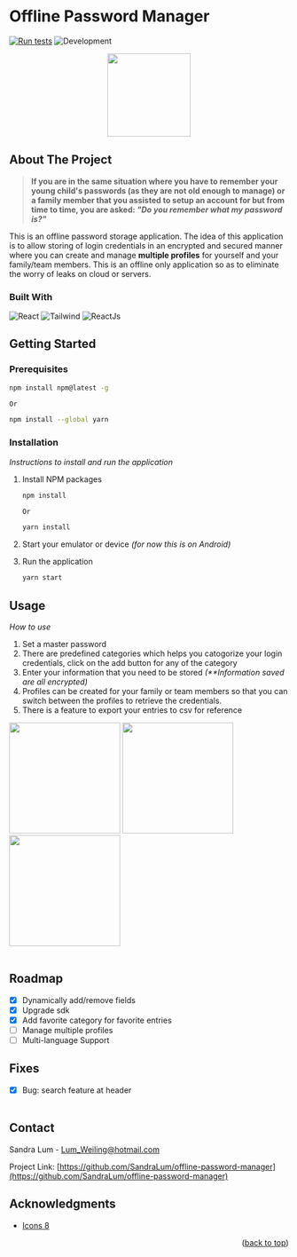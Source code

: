 # Offline Password Manager

<a name="top"></a>
[![Run tests](https://github.com/SandraLum/offline-password-manager/actions/workflows/test.yml/badge.svg)](https://github.com/SandraLum/offline-password-manager/actions/workflows/test.yml)
<img src="https://img.shields.io/badge/development-in_progress-orange" alt="Development"/>

<div style="text-align: center;">
<img src="https://github.com/SandraLum/offline-password-manager/assets/2909449/ff874061-bfad-4796-b39d-9d3a6ece9f79" width="150"> 
</div>

## About The Project

> **If you are in the same situation where you have to remember your young child's passwords (as they are not old enough to manage) or a family member that you assisted to setup an account for but from time to time, you are asked: _"Do you remember what my password is?"_**

This is an offline password storage application. The idea of this application is to allow storing of login credentials in an encrypted and secured manner where you can create and manage **multiple profiles** for yourself and your family/team members.
This is an offline only application so as to eliminate the worry of leaks on cloud or servers.

### Built With

<img src="https://img.shields.io/badge/React-grey?logo=react" alt="React"/> <img src="https://img.shields.io/badge/Tailwind-grey?logo=tailwindcss" alt="Tailwind"/> <img src="https://img.shields.io/badge/React Native Paper-grey" alt="ReactJs"/>

## Getting Started

### Prerequisites

```sh
npm install npm@latest -g

Or

npm install --global yarn
```

### Installation

_Instructions to install and run the application_

1. Install NPM packages

   ```sh
   npm install

   Or

   yarn install
   ```

2. Start your emulator or device _(for now this is on Android)_
3. Run the application
   ```sh
   yarn start
   ```

<!-- USAGE EXAMPLES -->

## Usage

_How to use_

1. Set a master password
2. There are predefined categories which helps you catogorize your login credentials, click on the add button for any of the category
3. Enter your information that you need to be stored _(\*\*Information saved are all encrypted)_
4. Profiles can be created for your family or team members so that you can switch between the profiles to retrieve the credentials.
5. There is a feature to export your entries to csv for reference
   
<!-- <img src="https://github.com/SandraLum/offline-password-manager/assets/2909449/34295cbe-535f-47d9-96a5-d252356cc755" width="220"> -->
<!-- <img src="https://github.com/SandraLum/offline-password-manager/assets/2909449/cd6e0e71-8e04-4b41-97df-257fbf9429af" width="220"> -->
<!-- <img src="https://github.com/SandraLum/offline-password-manager/assets/2909449/dd357ba2-220e-421a-baee-bb354fdbd9e1" width="200"> -->
<!-- <img src="https://github.com/SandraLum/offline-password-manager/assets/2909449/a34b476f-045c-402e-a2b4-406507cfbca6" width="200"> -->
<!-- <img src="https://github.com/SandraLum/offline-password-manager/assets/2909449/838ce1b9-5f8a-4aef-b522-2eaa57334238" width="200"> -->

<img src="https://github.com/SandraLum/offline-password-manager/assets/2909449/9c653ed6-2db9-4380-9965-f7cc0066dbd1" width="200">
<img src="https://github.com/SandraLum/offline-password-manager/assets/2909449/afe9ce47-94ee-44a3-ad08-4f8e94e84960" width="200">
<img src="https://github.com/SandraLum/offline-password-manager/assets/2909449/ad1619a4-72f2-4d48-866c-2f7c889acd14" width="200">
<br><br>

## Roadmap

- [x] Dynamically add/remove fields
- [x] Upgrade sdk
- [x] Add favorite category for favorite entries
- [ ] Manage multiple profiles
- [ ] Multi-language Support

## Fixes

- [x] Bug: search feature at header
    <br>
    <br>
<!-- CONTACT -->

## Contact

Sandra Lum - Lum_Weiling@hotmail.com

Project Link: [https://github.com/SandraLum/offline-password-manager](https://github.com/SandraLum/offline-password-manager)

## Acknowledgments

- [Icons 8](https://icons8.com/)

<p align="right">(<a href="#top">back to top</a>)</p>

